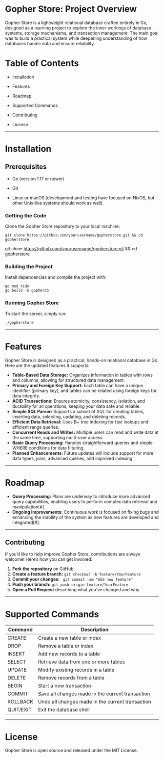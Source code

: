 # Gopher Store: Project Overview
Gopher Store is a lightweight relational database crafted entirely in Go, designed as a learning project to explore the inner workings of database systems, storage mechanisms, and transaction management. The main goal was to build a practical system while deepening understanding of how databases handle data and ensure reliability.

# Table of Contents
- Installation

- Features

- Roadmap

- Supported Commands

- Contributing

- License

---

# Installation
## Prerequisites
- Go (version 1.17 or newer)

- Git

- Linux or macOS (development and testing have focused on NixOS, but other Unix-like systems should work as well).

### Getting the Code
Clone the Gopher Store repository to your local machine:
```
git clone https://github.com/yourusername/gopherstore.git && cd gopherstore
```
git clone https://github.com/yourusername/gopherstore.git && cd gopherstore
### Building the Project
Install dependencies and compile the project with:

```
go mod tidy
go build -o gopherdb
```

### Running Gopher Store
To start the server, simply run:

```
./gopherstore
```

---

# Features

Gopher Store is designed as a practical, hands-on relational database in Go. Here are the updated features it supports:

- **Table-Based Data Storage:** Organizes information in tables with rows and columns, allowing for structured data management.
- **Primary and Foreign Key Support:** Each table can have a unique identifier (primary key), and tables can be related using foreign keys for data integrity.
- **ACID Transactions:** Ensures atomicity, consistency, isolation, and durability for all operations, keeping your data safe and reliable.
- **Simple SQL Parser:** Supports a subset of SQL for creating tables, inserting data, selecting, updating, and deleting records.
- **Efficient Data Retrieval:** Uses B+ tree indexing for fast lookups and efficient range queries.
- **Concurrent Reads and Writes:** Multiple users can read and write data at the same time, supporting multi-user access.
- **Basic Query Processing:** Handles straightforward queries and simple WHERE conditions for data filtering.
- **Planned Enhancements:** Future updates will include support for more data types, joins, advanced queries, and improved indexing.

---

# Roadmap

- **Query Processing:** Plans are underway to introduce more advanced query capabilities, enabling users to perform complex data retrieval and manipulation[#].
- **Ongoing Improvements:** Continuous work is focused on fixing bugs and enhancing the stability of the system as new features are developed and integrated[#].

---

## Contributing

If you’d like to help improve Gopher Store, contributions are always welcome! Here’s how you can get involved:

1. **Fork the repository** on GitHub.
2. **Create a feature branch:** ```git checkout -b feature/YourFeature ```
3. **Commit your changes:** ``` git commit -am "Add new feature"```
4. **Push your branch:** ``` git push origin feature/YourFeature ```
5. **Open a Pull Request** describing what you’ve changed and why.

---

# Supported Commands

| Command    | Description                                         |
|------------|-----------------------------------------------------|
| CREATE     | Create a new table or index                         |
| DROP       | Remove a table or index                             |
| INSERT     | Add new records to a table                          |
| SELECT     | Retrieve data from one or more tables               |
| UPDATE     | Modify existing records in a table                  |
| DELETE     | Remove records from a table                         |
| BEGIN      | Start a new transaction                             |
| COMMIT     | Save all changes made in the current transaction    |
| ROLLBACK   | Undo all changes made in the current transaction    |
| QUIT/EXIT  | Exit the database shell                             |

---

# License

Gopher Store is open source and released under the MIT License.


